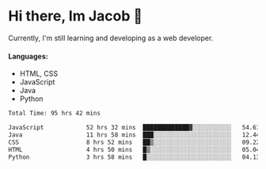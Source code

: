 # Hi there, Im Jacob 👋
Currently, I'm still learning and developing as a web developer.

#### Languages:
- HTML, CSS
- JavaScript
- Java
- Python

<!--START_SECTION:waka-->

```txt
Total Time: 95 hrs 42 mins

JavaScript            52 hrs 32 mins  █████████████▓░░░░░░░░░░░   54.61 %
Java                  11 hrs 58 mins  ███░░░░░░░░░░░░░░░░░░░░░░   12.44 %
CSS                   8 hrs 52 mins   ██▒░░░░░░░░░░░░░░░░░░░░░░   09.22 %
HTML                  4 hrs 50 mins   █▒░░░░░░░░░░░░░░░░░░░░░░░   05.04 %
Python                3 hrs 58 mins   █░░░░░░░░░░░░░░░░░░░░░░░░   04.13 %
```

<!--END_SECTION:waka-->
